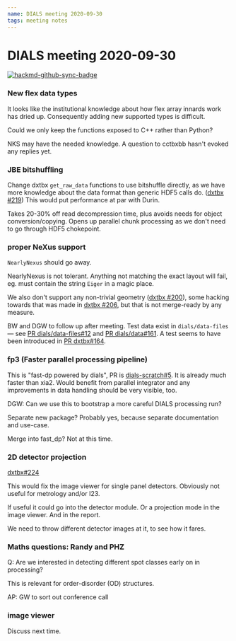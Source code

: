```yaml
---
name: DIALS meeting 2020-09-30
tags: meeting notes
---
```


# DIALS meeting 2020-09-30

[![hackmd-github-sync-badge](https://hackmd.io/dzOFHOnVSp-CckUG8BjFbg/badge)](https://hackmd.io/dzOFHOnVSp-CckUG8BjFbg)


### New flex data types

It looks like the institutional knowledge about how flex array innards work has dried up. Consequently adding new supported types is difficult.

Could we only keep the functions exposed to C++ rather than Python?

NKS may have the needed knowledge. A question to cctbxbb hasn't evoked any replies yet.

### JBE bitshuffling

Change dxtbx `get_raw_data` functions to use bitshuffle directly, as we have more knowledge about the data format than generic HDF5 calls do. ([dxtbx #219](https://github.com/cctbx/dxtbx/issues/219))
This would put performance at par with Durin.

Takes 20-30% off read decompression time, plus avoids needs for object conversion/copying. Opens up parallel chunk processing as we don't need to go through HDF5 chokepoint.

### proper NeXus support

`NearlyNexus` should go away.

NearlyNexus is not tolerant. Anything not matching the exact layout will fail, eg. must contain the string `Eiger` in a magic place.

We also don't support any non-trivial geometry ([dxtbx #200](https://github.com/cctbx/dxtbx/issues/200)), some hacking towards that was made in [dxtbx #206](https://github.com/cctbx/dxtbx/pull/206), but that is not merge-ready by any measure.


BW and DGW to follow up after meeting.  Test data exist in `dials/data-files` —  see [PR dials/data-files#12](https://github.com/dials/data-files/pull/12) and [PR dials/data#161](https://github.com/dials/data/pull/161).  A test seems to have been introduced in [PR dxtbx#164](https://github.com/cctbx/dxtbx/pull/164).


### fp3 (Faster parallel processing pipeline)

This is "fast-dp powered by dials", PR is [dials-scratch#5](https://github.com/dials/dials_scratch/pull/5).
It is already much faster than xia2. Would benefit from parallel integrator and any improvements in data handling should be very visible, too.

DGW: Can we use this to bootstrap a more careful DIALS processing run?

Separate new package? Probably yes, because separate documentation and use-case.

Merge into fast_dp? Not at this time.

### 2D detector projection

[dxtbx#224](https://github.com/cctbx/dxtbx/pull/224)

This would fix the image viewer for single panel detectors. Obviously not useful for metrology and/or I23.

If useful it could go into the detector module. Or a projection mode in the image viewer. And in the report.

We need to throw different detector images at it, to see how it fares.

### Maths questions: Randy and PHZ

Q: Are we interested in detecting different spot classes early on in processing?

This is relevant for order-disorder (OD) structures.

AP: GW to sort out conference call

### image viewer

Discuss next time.